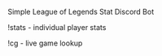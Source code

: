 Simple League of Legends Stat Discord Bot

!stats <player> - individual player stats

!cg <player> - live game lookup